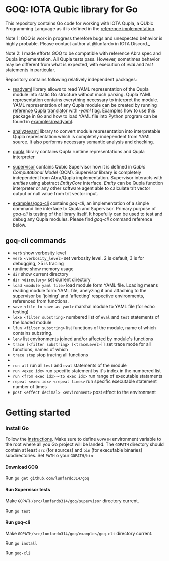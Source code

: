 # GOQ: IOTA Qubic library for Go

This repository contains Go code for working with IOTA Qupla, a QUbic Programming Language 
as it is defined in the [reference implementation](https://github.com/iotaledger/qupla).
 
Note 1: GOQ is work in progress therefore bugs and unexpected behavior is highly probable. 
Please contact author at @lunfardo in IOTA Discord._

Note 2: I made efforts GOQ to be compatible with reference Abra spec and Qupla implementation.
All Qupla tests pass.
However, sometimes behavior may be different from what is expected, with execution of 
_eval_ and _test_ statements in particular.


Repository contains following relatively independent packages:

- [readyaml](https://github.com/lunfardo314/goq/tree/master/readyaml) library allows 
to read YAML representation of the Qupla module into static Go structure without much parsing. 
Qupla YAML representation contains everything necessary to interpret the module.
YAML representation of any Qupla module can be created by running [reference Qupla translator](https://github.com/iotaledger/qupla) 
with _-yaml_ flag. Examples how to use this package in Go and how to load YAML file 
into Python program can be found in [examples/readyaml](https://github.com/lunfardo314/goq/tree/master/examples/readyaml).

- [analyzeyaml](https://github.com/lunfardo314/goq/tree/master/analyzeyaml) library to 
convert module representation into interpretable Qupla representation which is completely independent from 
YAML source. It also performs necessary semantic analysis and checking.

- [qupla](https://github.com/lunfardo314/goq/tree/master/qupla) library contains 
Qupla runtime representations and Qupla interpreter

- [supervisor](https://github.com/lunfardo314/goq/tree/master/supervisor) contains Qubic 
Supervisor how it is defined in _Qubic Computational Model_ (QCM). 
Supervisor library is completely independent from Abra/Qupla implementation. 
Supervisor interacts with _entities_ using abstract _EntityCore_ interface. 
_Entity_ can be Qupla function interpreter or any other software agent able to calculate 
trit vector output or null value from trit vector input.

- [examples/goq-cli](https://github.com/lunfardo314/goq/tree/dev/examples/goq-cli) contains 
_goq-cli_, an implementation of a simple command line interface to Qupla and Supervisor. Primary purpose of 
_goq-cli_ is testing of the library itself. It hopefully can be used to test and debug any Qupla modules.
Please find _goq-cli_ command reference below.

## goq-cli commands

- `verb` show verbosity level
- `verb <verbosity_level>` set verbosity level. 2 is default, 3 is for debugging, >5 is tracing
- runtime show memory usage
- `dir` show current directory
- `dir <directory>` set current directory
- `load <module yaml file>` load module form YAML file. Loading means reading module form YAML 
file, anelyzing it and attaching to the supervisor bu 'joining' and 'affecting' respective 
environments, referenced from functions.
- `save <file to save as yaml>` marshal module to YAML file (for echo testing)
- `lexe <filter substring>` numbered list of `eval` and `test` statements of the loaded module
- `lfun <filter substring>` list functions of the module, name of which contains substring.
- `lenv` list environments joined and/or affected by module's functions
- `trace [<filter substring> [<traceLevel>]]` set trace mode for all functions, names of which 
- `trace stop` stop tracing all functions
- 
- `run all` run all `test` and `eval` statements of the module
- `run <exec idx>` run specific statement by it's index in the numbered list
- `run <from exec idx>-<to exec idx>` run range of executable stataments
- `repeat <exec idx> <repeat times>` run specific executable statement number of times
- `post <effect decimal> <environment>` post effect to the environment

# Getting started

### Install Go
Follow the [instructions](https://golang.org/doc/install). 
Make sure to define `GOPATH` environment variable to the root where all you Go project will be landed.
The `GOPATH` directory should contain at least `src` (for sources) and `bin` 
(for executable binaries) subdirectories. 
Set `PATH` o your `GOPATH/bin`

#### Download GOQ

Run `go get github.com/lunfardo314/goq`

#### Run Supervisor tests

Make `GOPATH/src/lunfardo314/goq/supervisor` directory current.

Run `go test`

#### Run goq-cli

Make `GOPATH/src/lunfardo314/goq/examples/goq-cli` directory current.

Run `go install`

Run `goq-cli`



